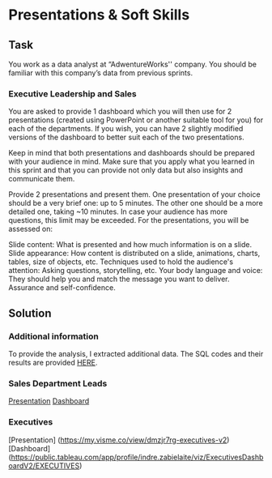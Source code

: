 # Presentations & Soft Skills
## Task
You work as a data analyst at “AdwentureWorks'' company. You should be familiar with this company’s data from previous sprints. 

### Executive Leadership and Sales

You are asked to provide 1 dashboard which you will then use for 2 presentations (created using PowerPoint or another suitable tool for you) for each of the departments. If you wish, you can have 2 slightly modified versions of the dashboard to better suit each of the two presentations.

Keep in mind that both presentations and dashboards should be prepared with your audience in mind. Make sure that you apply what you learned in this sprint and that you can provide not only data but also insights and communicate them.

Provide 2 presentations and present them. One presentation of your choice should be a very brief one: up to 5 minutes. The other one should be a more detailed one, taking ~10 minutes. In case your audience has more questions, this limit may be exceeded. For the presentations, you will be assessed on:

Slide content: What is presented and how much information is on a slide.
Slide appearance: How content is distributed on a slide, animations, charts, tables, size of objects, etc.
Techniques used to hold the audience's attention: Asking questions, storytelling, etc.
Your body language and voice: They should help you and match the message you want to deliver.
Assurance and self-confidence.

## Solution
### Additional information
To provide the analysis, I extracted additional data. The SQL codes and their results are provided [HERE](https://docs.google.com/spreadsheets/d/113ZUbRJLcGSCO4zZSBTUo-M46T_tAruQEMcLfMxZjB4/edit?usp=sharing).
### Sales Department Leads
[Presentation](https://my.visme.co/view/q6vz1m1d-sales-team-v2)
[Dashboard](https://public.tableau.com/app/profile/indre.zabielaite/viz/SalesDashboardV2_17024792296110/SALES)
### Executives
[Presentation] (https://my.visme.co/view/dmzjr7rg-executives-v2)
[Dashboard] (https://public.tableau.com/app/profile/indre.zabielaite/viz/ExecutivesDashboardV2/EXECUTIVES)
